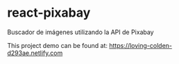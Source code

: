 # react-pixabay
Buscador de imágenes utilizando la API de Pixabay

This project demo can be found at:
https://loving-colden-d293ae.netlify.com

